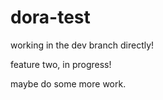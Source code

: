 # dora-test

working in the dev branch directly!

feature two, in progress!

maybe do some more work.